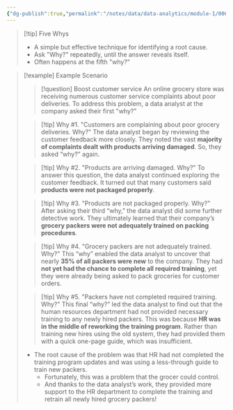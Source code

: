 ```yaml
---
{"dg-publish":true,"permalink":"/notes/data/data-analytics/module-1/006-root-cause-analysis/","created":"2025-07-13T15:24:50.067+08:00"}
---
```




>[!tip] Five Whys
>- A simple but effective technique for identifying a root cause.
>- Ask "Why?" repeatedly, until the answer reveals itself.
>- Often happens at the fifth "why?"

> [!example] Example Scenario
>> [!question] Boost customer service
>> An online grocery store was receiving numerous customer service complaints about poor deliveries. To address this problem, a data analyst at the company asked their first "why?"
>
>
>> [!tip] Why #1. "Customers are complaining about poor grocery deliveries. Why?"
>> The data analyst began by reviewing the customer feedback more closely. 
>> They noted the vast __majority of complaints dealt with products arriving damaged__. So, they asked “why?” again.
>
>
>
>
>> [!tip] Why #2. "Products are arriving damaged. Why?"
>> To answer this question, the data analyst continued exploring the customer feedback.
>>  It turned out that many customers said __products were not packaged properly__.
>
>
>> [!tip] Why #3. "Products are not packaged properly. Why?"
>> After asking their third “why,” the data analyst did some further detective work.
>> They ultimately learned that their company’s __grocery packers were not adequately trained on packing procedures__.
>
>
>> [!tip] Why #4. "Grocery packers are not adequately trained. Why?"
>> This “why” enabled the data analyst to uncover that nearly __35% of all packers were new__ to the company. 
>> They had __not yet had the chance to complete all required training__, yet they were already being asked to pack groceries for customer orders.
>
>
>> [!tip] Why #5. "Packers have not completed required training. Why?"
>> This final “why?” led the data analyst to find out that the human resources department had not provided necessary training to any newly hired packers. 
>> This was because __HR was in the middle of reworking the training program__. Rather than training new hires using the old system, they had provided them with a quick one-page guide, which was insufficient.
>
> - The root cause of the problem was that HR had not completed the training program updates and was using a less-through guide to train new packers.
> 	- Fortunately, this was a problem that the grocer could control.
> 	- And thanks to the data analyst’s work, they provided more support to the HR department to complete the training and retrain all newly hired grocery packers!

